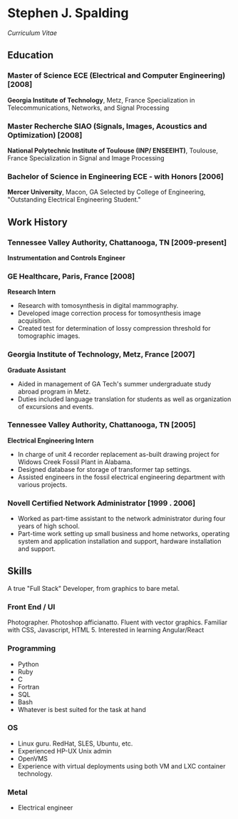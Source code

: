 ---
---
# Stephen J. Spalding #
*Curriculum Vitae*

## Education ##
### Master of Science ECE (Electrical and Computer Engineering) [2008]
**Georgia Institute of Technology**, Metz, France
Specialization in Telecommunications, Networks, and Signal Processing

### Master Recherche SIAO (Signals, Images, Acoustics and Optimization) [2008]
**National Polytechnic Institute of Toulouse (INP/ ENSEEIHT)**, Toulouse, France
Specialization in Signal and Image Processing

### Bachelor of Science in Engineering ECE - with Honors [2006]
**Mercer University**, Macon, GA
Selected by College of Engineering, "Outstanding Electrical Engineering Student."


## Work History ##

### Tennessee Valley Authority, Chattanooga, TN [2009-present]
**Instrumentation and Controls Engineer**
### GE Healthcare, Paris, France [2008]
**Research Intern**
 - Research with tomosynthesis in digital mammography.
 - Developed image correction process for tomosynthesis image acquisition.
 - Created test for determination of lossy compression threshold for tomographic images.

### Georgia Institute of Technology, Metz, France [2007]
**Graduate Assistant**
 - Aided in management of GA Tech's summer undergraduate study abroad program in Metz.
 - Duties included language translation for students as well as organization of excursions and events.

### Tennessee Valley Authority, Chattanooga, TN [2005]
**Electrical Engineering Intern**
 - In charge of unit 4 recorder replacement as-built drawing project for Widows Creek Fossil Plant in Alabama.
 - Designed database for storage of transformer tap settings. 
 - Assisted engineers in the fossil electrical engineering department with various projects.

### Novell Certified Network Administrator [1999 . 2006]
 - Worked as part-time assistant to the network administrator during four years of high school.
 - Part-time work setting up small business and home networks, operating system and application installation and support, hardware installation and support.


## Skills ##
A true "Full Stack" Developer, from graphics to bare metal.
### Front End / UI
Photographer. Photoshop afficianatto. Fluent with vector graphics.
Familiar with CSS, Javascript, HTML 5.
Interested in learning Angular/React
### Programming
 - Python
 - Ruby
 - C
 - Fortran
 - SQL
 - Bash
 - Whatever is best suited for the task at hand
### OS
 - Linux guru. RedHat, SLES, Ubuntu, etc.
 - Experienced HP-UX Unix admin
 - OpenVMS
 - Experience with virtual deployments using both VM and LXC container technology.
### Metal
 - Electrical engineer
